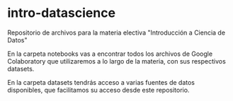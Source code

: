 # intro-datascience
Repositorio de archivos para la materia electiva "Introducción a Ciencia de Datos"

En la carpeta notebooks vas a encontrar todos los archivos de Google Colaboratory que utilizaremos a lo largo de la materia, con sus respectivos datasets. 

En la carpeta datasets tendrás acceso a varias fuentes de datos disponibles, que facilitamos su acceso desde este repositorio.
